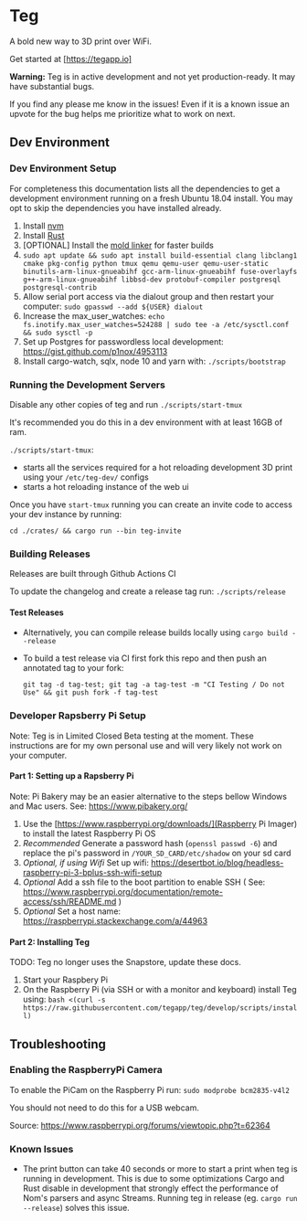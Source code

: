 # Teg

A bold new way to 3D print over WiFi.

Get started at [https://tegapp.io]

**Warning:** Teg is in active development and not yet production-ready. It may have substantial bugs.

If you find any please me know in the issues! Even if it is a known issue an upvote for the bug helps me prioritize what to work on next.


## Dev Environment

### Dev Environment Setup

For completeness this documentation lists all the dependencies to get a development environment running on a fresh Ubuntu 18.04 install. You may opt to skip the dependencies you have installed already.

1. Install [nvm](https://github.com/creationix/nvm)
2. Install [Rust](https://rustup.rs/)
3. [OPTIONAL] Install the [mold linker](https://github.com/rui314/mold) for faster builds
3. `sudo apt update && sudo apt install build-essential clang libclang1 cmake pkg-config python tmux qemu qemu-user qemu-user-static binutils-arm-linux-gnueabihf gcc-arm-linux-gnueabihf fuse-overlayfs g++-arm-linux-gnueabihf libbsd-dev protobuf-compiler postgresql postgresql-contrib`
5. Allow serial port access via the dialout group and then restart your computer: `sudo gpasswd --add ${USER} dialout`
6. Increase the max_user_watches: `echo fs.inotify.max_user_watches=524288 | sudo tee -a /etc/sysctl.conf && sudo sysctl -p`
8. Set up Postgres for passwordless local development: https://gist.github.com/p1nox/4953113
7. Install cargo-watch, sqlx, node 10 and yarn with: `./scripts/bootstrap`


### Running the Development Servers

Disable any other copies of teg and run `./scripts/start-tmux`

It's recommended you do this in a dev environment with at least 16GB of ram.

`./scripts/start-tmux`:

- starts all the services required for a hot reloading development 3D print using your `/etc/teg-dev/` configs
- starts a hot reloading instance of the web ui

Once you have `start-tmux` running you can create an invite code to access your dev instance by running:

`cd ./crates/ && cargo run --bin teg-invite`


### Building Releases

Releases are built through Github Actions CI

To update the changelog and create a release tag run: `./scripts/release`

#### Test Releases

- Alternatively, you can compile release builds locally using `cargo build --release`
- To build a test release via CI first fork this repo and then push an annotated tag to your fork:

  `git tag -d tag-test; git tag -a tag-test -m "CI Testing / Do not Use" && git push fork -f tag-test`

### Developer Rapsberry Pi Setup

Note: Teg is in Limited Closed Beta testing at the moment. These instructions are for my own personal use and will very likely not work on your computer.

#### Part 1: Setting up a Rapsberry Pi

Note: Pi Bakery may be an easier alternative to the steps bellow Windows and Mac users. See: https://www.pibakery.org/

1. Use the [https://www.raspberrypi.org/downloads/](Raspberry Pi Imager) to install the latest Raspberry Pi OS
2. *Recommended* Generate a password hash (`openssl passwd -6`) and replace the pi's password in `/YOUR_SD_CARD/etc/shadow` on your sd card
3. *Optional, if using Wifi* Set up wifi: https://desertbot.io/blog/headless-raspberry-pi-3-bplus-ssh-wifi-setup
4. *Optional* Add a ssh file to the boot partition to enable SSH ( See: https://www.raspberrypi.org/documentation/remote-access/ssh/README.md )
5. *Optional* Set a host name: https://raspberrypi.stackexchange.com/a/44963

#### Part 2: Installing Teg
TODO: Teg no longer uses the Snapstore, update these docs.

1. Start your Raspbery Pi
2. On the Raspberry Pi (via SSH or with a monitor and keyboard) install Teg using:
  `bash <(curl -s https://raw.githubusercontent.com/tegapp/teg/develop/scripts/install)`

## Troubleshooting

### Enabling the RaspberryPi Camera

To enable the PiCam on the Raspberry Pi run: `sudo modprobe bcm2835-v4l2`

You should not need to do this for a USB webcam.

Source: https://www.raspberrypi.org/forums/viewtopic.php?t=62364

<!--
  TODO: I think the following information is out of date and no longer necessary to configure Teg:

  This will default the camera to 128x96px

  To increase the resolution run:

  `v4l2-ctl --set-fmt-video=width=1920,height=1088,pixelformat=4`

  ### Raspian

  Teg requires Raspbian Buster. To upgrade to Raspbian Buster see:

  https://www.raspberrypi.org/blog/buster-the-new-version-of-raspbian/
-->

### Known Issues

- The print button can take 40 seconds or more to start a print when teg is running in development. This is due to some optimizations Cargo and Rust disable in development that strongly effect the performance of Nom's parsers and async Streams. Running teg in release (eg. `cargo run --release`) solves this issue.

